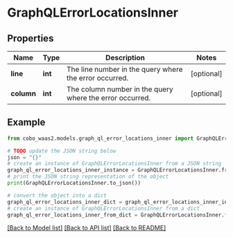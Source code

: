# GraphQLErrorLocationsInner


## Properties

Name | Type | Description | Notes
------------ | ------------- | ------------- | -------------
**line** | **int** | The line number in the query where the error occurred. | [optional] 
**column** | **int** | The column number in the query where the error occurred. | [optional] 

## Example

```python
from cobo_waas2.models.graph_ql_error_locations_inner import GraphQLErrorLocationsInner

# TODO update the JSON string below
json = "{}"
# create an instance of GraphQLErrorLocationsInner from a JSON string
graph_ql_error_locations_inner_instance = GraphQLErrorLocationsInner.from_json(json)
# print the JSON string representation of the object
print(GraphQLErrorLocationsInner.to_json())

# convert the object into a dict
graph_ql_error_locations_inner_dict = graph_ql_error_locations_inner_instance.to_dict()
# create an instance of GraphQLErrorLocationsInner from a dict
graph_ql_error_locations_inner_from_dict = GraphQLErrorLocationsInner.from_dict(graph_ql_error_locations_inner_dict)
```
[[Back to Model list]](../README.md#documentation-for-models) [[Back to API list]](../README.md#documentation-for-api-endpoints) [[Back to README]](../README.md)


